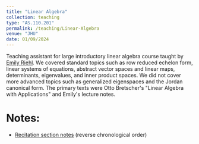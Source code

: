 ```yaml
---
title: "Linear Algebra"
collection: teaching
type: "AS.110.201"
permalink: /teaching/Linear-Algebra
venue: "JHU"
date: 01/09/2024
---
```


Teaching assistant for large introductory linear algebra course taught by [Emily Riehl](https://emilyriehl.github.io/). We covered standard topics such as row reduced echelon form, linear systems of equations, abstract vector spaces and linear maps, determinants, eigenvalues, and inner product spaces. We did not cover more advanced topics such as generalized eigenspaces and the Jordan canonical form. The primary texts were Otto Bretscher's "Linear Algebra with Applications" and Emily's lecture notes. 

Notes:
======
* [Recitation section notes](LA-Recitation-Notes.pdf) (reverse chronological order)
